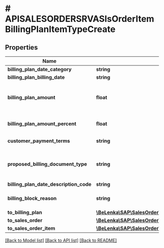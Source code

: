 # # APISALESORDERSRVASlsOrderItemBillingPlanItemTypeCreate

## Properties

Name | Type | Description | Notes
------------ | ------------- | ------------- | -------------
**billing_plan_date_category** | **string** |  | [optional]
**billing_plan_billing_date** | **string** |  | [optional]
**billing_plan_amount** | **float** | Value to be billed/calc. on date in billing/invoice plan | [optional]
**billing_plan_amount_percent** | **float** | Percentage of value to be invoiced | [optional]
**customer_payment_terms** | **string** | Key for Terms of Payment | [optional]
**proposed_billing_document_type** | **string** | Proposed Billing Type for an Order-Related Billing Document | [optional]
**billing_plan_date_description_code** | **string** |  | [optional]
**billing_block_reason** | **string** | Billing Block for Billing/Invoicing Plan Date | [optional]
**to_billing_plan** | [**\BeLenka\SAP\SalesOrder\Model\APISALESORDERSRVASalesOrderItemBillingPlanTypeCreate**](APISALESORDERSRVASalesOrderItemBillingPlanTypeCreate.md) |  | [optional]
**to_sales_order** | [**\BeLenka\SAP\SalesOrder\Model\APISALESORDERSRVASalesOrderTypeCreate**](APISALESORDERSRVASalesOrderTypeCreate.md) |  | [optional]
**to_sales_order_item** | [**\BeLenka\SAP\SalesOrder\Model\APISALESORDERSRVASalesOrderItemTypeCreate**](APISALESORDERSRVASalesOrderItemTypeCreate.md) |  | [optional]

[[Back to Model list]](../../README.md#models) [[Back to API list]](../../README.md#endpoints) [[Back to README]](../../README.md)
